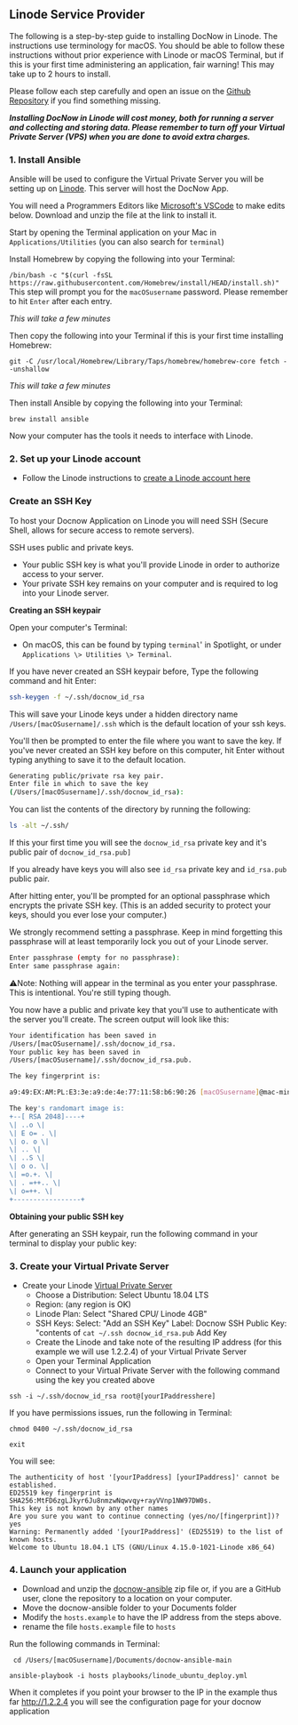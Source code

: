 ## Linode Service Provider

The following is a step-by-step guide to installing DocNow in Linode. The instructions use terminology for macOS. You should be able to follow these instructions without prior experience with Linode or macOS Terminal, but if this is your first time administering an application, fair warning! This may take up to 2 hours to install.

Please follow each step carefully and open an issue on the [Github
Repository](https://github.com/DocNow/docnow-ansible/issues) if you find
something missing.


***Installing DocNow in Linode will cost money, both for running a server and collecting and storing data. Please remember to turn off your Virtual Private Server (VPS) when you are done to avoid extra charges.***

### 1. Install Ansible

Ansible will be used to configure the Virtual Private Server you will be setting up on [Linode](https://login.linode.com/signup?promo=DOCS32SAFC). This server will host the DocNow App. 

You will need a Programmers Editors like [Microsoft's VSCode](https://code.visualstudio.com) to make edits below. Download and unzip the file at the link to install it.

Start by opening the Terminal application on your Mac in `Applications/Utilities` (you can also search for `terminal`)

Install Homebrew by copying the following into your Terminal: 

``` /bin/bash -c "$(curl -fsSL https://raw.githubusercontent.com/Homebrew/install/HEAD/install.sh)" ``` This step will prompt you for the `macOSusername` password. Please remember to hit `Enter` after each entry. 

*This will take a few minutes*

Then copy the following into your Terminal if this is your first time installing Homebrew:

```git -C /usr/local/Homebrew/Library/Taps/homebrew/homebrew-core fetch --unshallow```

*This will take a few minutes*

Then install Ansible by copying the following into your Terminal:

``` brew install ansible ```

Now your computer has the tools it needs to interface with Linode. 

### 2. Set up your Linode account

* Follow the Linode instructions to [create a Linode account here](https://www.linode.com/docs/guides/getting-started/)

### Create an SSH Key

To host your Docnow Application on Linode you will need SSH
(Secure Shell, allows for secure access to remote servers).

SSH uses public and private keys.

* Your public SSH key is what you'll provide Linode in order to authorize access to your server.
* Your private SSH key remains on your computer and is required to log into your Linode server.

**Creating an SSH keypair**

Open your computer's Terminal:

-   On macOS, this can be found by typing `terminal`' in Spotlight, or under `Applications \> Utilities \> Terminal`.

If you have never created an SSH keypair before, Type the following
command and hit Enter:

```bash
ssh-keygen -f ~/.ssh/docnow_id_rsa
```

This will save your Linode keys under a hidden directory name
`/Users/[macOSusername]/.ssh` which is the default location of your ssh keys.

You'll then be prompted to enter the file where you want to save the
key. If you've never created an SSH key before on this computer, hit
Enter without typing anything to save it to the default location.

```bash
Generating public/private rsa key pair.
Enter file in which to save the key
(/Users/[macOSusername]/.ssh/docnow_id_rsa):
```

You can list the contents of the directory by running the following:

```bash
ls -alt ~/.ssh/
```

If this your first time you will see the `docnow_id_rsa`
private key and it's public pair of `docnow_id_rsa.pub]`

If you already have keys you will also see `id_rsa` private
key and `id_rsa.pub` public pair.


After hitting enter, you'll be prompted for an optional passphrase which
encrypts the private SSH key. (This is an added security to protect your
keys, should you ever lose your computer.)

We strongly recommend setting a passphrase. Keep in mind forgetting this
passphrase will at least temporarily lock you out of your Linode
server.

```bash
Enter passphrase (empty for no passphrase):
Enter same passphrase again:
```

⚠️Note: Nothing will appear in the terminal as you enter your
passphrase. This is intentional. You're still typing though.

You now have a public and private key that you'll use to authenticate
with the server you'll create. The screen output will look like
this:

```bash
Your identification has been saved in
/Users/[macOSusername]/.ssh/docnow_id_rsa.
Your public key has been saved in
/Users/[macOSusername]/.ssh/docnow_id_rsa.pub.

The key fingerprint is:

a9:49:EX:AM:PL:E3:3e:a9:de:4e:77:11:58:b6:90:26 [macOSusername]@mac-mini

The key's randomart image is:
+--[ RSA 2048]----+
\| ..o \|
\| E o= . \|
\| o. o \|
\| .. \|
\| ..S \|
\| o o. \|
\| =o.+. \|
\| . =++.. \|
\| o=++. \|
+-----------------+
```

**Obtaining your public SSH key**

After generating an SSH keypair, run the following command in your
terminal to display your public key:




### 3. Create your Virtual Private Server

* Create your Linode [Virtual Private Server](https://cloud.linode.com/linodes)
  * Choose a Distribution: Select Ubuntu 18.04 LTS
  * Region: (any region is OK)
  * Linode Plan: Select "Shared CPU/ Linode 4GB"
  * SSH Keys: Select: "Add an SSH Key" Label: Docnow SSH Public Key: "contents of ```cat ~/.ssh docnow_id_rsa.pub``` Add Key
  * Create the Linode and take note of the resulting IP address (for this example we will use 1.2.2.4) of your Virtual Private Server
  * Open your Terminal Application 
  * Connect to your Virtual Private Server with the following command using the key you created above 

```ssh -i ~/.ssh/docnow_id_rsa root@[yourIPaddresshere]```

If you have permissions issues, run the following in Terminal:

```chmod 0400 ~/.ssh/docnow_id_rsa```

```exit```

You will see:

```
The authenticity of host '[yourIPaddress] [yourIPaddress]' cannot be established.
ED25519 key fingerprint is SHA256:MtFD6zgLJkyr6Ju8nmzwNqwvqy+rayVVnp1NW97DW0s.
This key is not known by any other names
Are you sure you want to continue connecting (yes/no/[fingerprint])? yes
Warning: Permanently added '[yourIPaddress]' (ED25519) to the list of known hosts.
Welcome to Ubuntu 18.04.1 LTS (GNU/Linux 4.15.0-1021-Linode x86_64)
```

### 4. Launch your application

* Download and unzip the [docnow-ansible](https://github.com/docnow/docnow-ansible) zip file or, if you are a GitHub user, clone the repository to a location on your computer. 
* Move the docnow-ansible folder to your Documents folder
* Modify the `hosts.example` to have the IP address from the steps above. 
* rename the file  `hosts.example` file to `hosts`

Run the following commands in Terminal: 

``` cd /Users/[macOSusername]/Documents/docnow-ansible-main```

```ansible-playbook -i hosts playbooks/linode_ubuntu_deploy.yml```

When it completes if you point your browser to the IP in the example thus far http://1.2.2.4 you will see the configuration page for your docnow application

